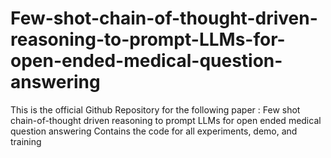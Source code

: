 # Few-shot-chain-of-thought-driven-reasoning-to-prompt-LLMs-for-open-ended-medical-question-answering
This is the official Github Repository for the following paper : Few shot chain-of-thought driven reasoning to prompt LLMs for open ended medical question answering Contains the code for all experiments, demo, and training
